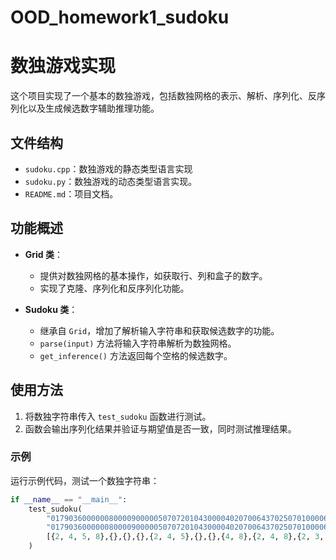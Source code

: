 # OOD_homework1_sudoku

# 数独游戏实现

这个项目实现了一个基本的数独游戏，包括数独网格的表示、解析、序列化、反序列化以及生成候选数字辅助推理功能。

## 文件结构
- `sudoku.cpp`：数独游戏的静态类型语言实现
- `sudoku.py`：数独游戏的动态类型语言实现。
- `README.md`：项目文档。

## 功能概述

- **Grid 类**：
  - 提供对数独网格的基本操作，如获取行、列和盒子的数字。
  - 实现了克隆、序列化和反序列化功能。

- **Sudoku 类**：
  - 继承自 `Grid`，增加了解析输入字符串和获取候选数字的功能。
  - `parse(input)` 方法将输入字符串解析为数独网格。
  - `get_inference()` 方法返回每个空格的候选数字。

## 使用方法

1. 将数独字符串传入 `test_sudoku` 函数进行测试。
2. 函数会输出序列化结果并验证与期望值是否一致，同时测试推理结果。

### 示例

运行示例代码，测试一个数独字符串：

```python
if __name__ == "__main__":
    test_sudoku(
        "017903600000080000900000507072010430000402070064370250701000065000030000005601720",
        "017903600000080000900000507072010430000402070064370250701000065000030000005601720",
        [{2, 4, 5, 8},{},{},{},{2, 4, 5},{},{},{4, 8},{2, 4, 8},{2, 3, 4, 5, 6},{2, 3, 4, 5},{3, 6},{1, 2, 5, 7},{},{4, 5, 6, 7},{1, 3, 9},{1, 4, 9},{1, 2, 3, 4, 9},{},{2, 3, 4, 8},{3, 6, 8},{1, 2},{2, 4, 6},{4, 6},{},{1, 4, 8},{},{5, 8},{},{},{5, 8},{},{5, 6, 8, 9},{},{},{6, 8, 9},{1, 3, 5, 8},{3, 5, 8, 9},{3, 8, 9},{},{5, 6, 9},{},{1, 8, 9},{},{1, 6, 8, 9},{1, 8},{},{},{},{},{8, 9},{},{},{1, 8, 9},{},{2, 3, 4, 8, 9},{},{2, 8},{2, 4, 9},{4, 8, 9},{3, 8, 9},{},{},{2, 4, 6, 8},{2, 4, 8, 9},{6, 8, 9},{2, 5, 7, 8},{},{4, 5, 7, 8, 9},{1, 8, 9},{1, 4, 8, 9},{1, 4, 8, 9},{3, 4, 8},{3, 4, 8, 9},{},{},{4, 9},{},{},{},{3, 4, 8, 9}]
    )
```
